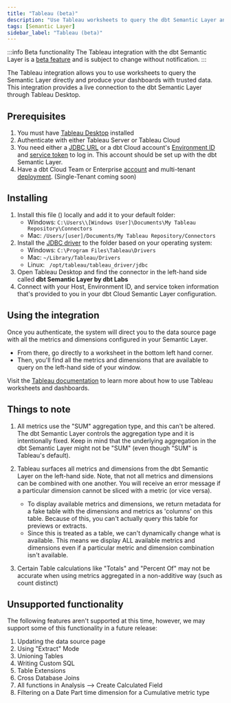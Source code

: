 ```yaml
---
title: "Tableau (beta)"
description: "Use Tableau worksheets to query the dbt Semantic Layer and produce dashboards with trusted date."
tags: [Semantic Layer]
sidebar_label: "Tableau (beta)"
---
```


:::info Beta functionality
The Tableau integration with the dbt Semantic Layer is a [beta feature](https://docs.getdbt.com/docs/dbt-versions/product-lifecycles#dbt-cloud) and is subject to change without notification.
:::


The Tableau integration allows you to use worksheets to query the Semantic Layer directly and produce your dashboards with trusted data.  This integration provides a live connection to the dbt Semantic Layer through Tableau Desktop.

## Prerequisites

1. You must have [Tableau Desktop](https://www.tableau.com/en-gb/products/desktop) installed
2. Authenticate with either Tableau Server or Tableau Cloud
3. You need either a [JDBC URL](/docs/dbt-cloud-apis/sl-jdbc#connection-parameters) or a dbt Cloud account's [Environment ID](/docs/use-dbt-semantic-layer/setup-sl#set-up-dbt-semantic-layer) and [service token](/docs/dbt-cloud-apis/service-tokens) to log in. This account should be set up with the dbt Semantic Layer.
4. Have a dbt Cloud Team or Enterprise [account](https://www.getdbt.com/pricing) and multi-tenant [deployment](/docs/cloud/about-cloud/regions-ip-addresse). (Single-Tenant coming soon)


## Installing

1. Install this file () locally and add it to your default folder:
   - Windows: `C:\Users\\[Windows User]\Documents\My Tableau Repository\Connectors`
   - Mac: `/Users/[user]/Documents/My Tableau Repository/Connectors`
2. Install the [JDBC driver](/docs/dbt-cloud-apis/sl-jdbc) to the folder based on your operating system:
   - Windows: `C:\Program Files\Tableau\Drivers`
   - Mac: `~/Library/Tableau/Drivers`
   - Linux: ` /opt/tableau/tableau_driver/jdbc`
3. Open Tableau Desktop and find the connector in the left-hand side called **dbt Semantic Layer by dbt Labs**
4. Connect with your Host, Environment ID, and service token information that's provided to you in your dbt Cloud Semantic Layer configuration.


## Using the integration

Once you authenticate, the system will direct you to the data source page with all the metrics and dimensions configured in your Semantic Layer. 

- From there, go directly to a worksheet in the bottom left hand corner.
- Then, you'll find all the metrics and dimensions that are available to query on the left-hand side of your window.

Visit the [Tableau documentation](https://help.tableau.com/current/pro/desktop/en-us/gettingstarted_overview.htm) to learn more about how to use Tableau worksheets and dashboards.

## Things to note

1. All metrics use the "SUM" aggregation type, and this can't be altered. The dbt Semantic Layer controls the aggregation type and it is intentionally fixed. Keep in mind that the underlying aggregation in the dbt Semantic Layer might not be "SUM" (even though "SUM" is Tableau's default).
2. Tableau surfaces all metrics and dimensions from the dbt Semantic Layer on the left-hand side. Note, that not all metrics and dimensions can be combined with one another. You will receive an error message if a particular dimension cannot be sliced with a metric (or vice versa). 
   - To display available metrics and dimensions, we return metadata for a fake table with the dimensions and metrics as 'columns' on this table. Because of this, you can't actually query this table for previews or extracts. 
   - Since this is treated as a table, we can't dynamically change what is available. This means we display ALL available metrics and dimensions even if a particular metric and dimension combination isn't available. 
   
3. Certain Table calculations like "Totals" and "Percent Of" may not be accurate when using metrics aggregated in a non-additive way (such as count distinct)

## Unsupported functionality

The following features aren't supported at this time, however, we may support some of this functionality in a future release:

1. Updating the data source page
2. Using "Extract" Mode
3. Unioning Tables
4. Writing Custom SQL
5. Table Extensions
6. Cross Database Joins
7. All functions in Analysis --> Create Calculated Field
8. Filtering on a Date Part time dimension for a Cumulative metric type


